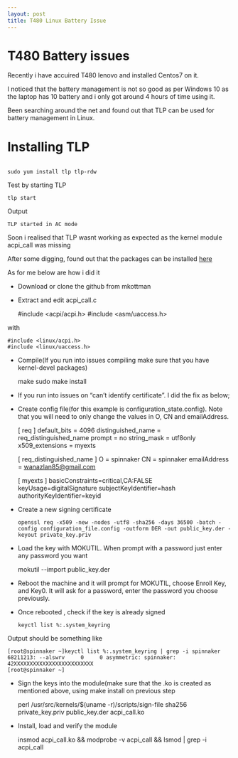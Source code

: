 ```yaml
---
layout: post
title: T480 Linux Battery Issue
---
```


# T480 Battery issues

Recently i have accuired T480 lenovo and installed Centos7 on it.

I noticed that the battery management is not so good as per Windows 10 as the laptop has 10 battery and i only got around 4 hours of time using it.

Been searching around the net and found out that TLP can be used for battery management in Linux.

# Installing TLP


<pre><code>
sudo yum install tlp tlp-rdw
</code></pre>


Test by starting TLP

    tlp start

Output

    TLP started in AC mode


Soon i realised that TLP wasnt working as expected as the kernel module acpi_call was missing

After some digging, found out that the packages can be installed [here](https://github.com/mkottman/acpi_call)

As for me below are how i did it

- Download or clone the github from mkottman
- Extract and edit acpi_call.c


    #include <acpi/acpi.h>
    #include <asm/uaccess.h>


with


    #include <linux/acpi.h>
    #include <linux/uaccess.h>

- Compile(If you run into issues compiling make sure that you have kernel-devel packages)


    make
    sudo make install


- If you run into issues on “can’t identify certificate”. I did the fix as below;

- Create config file(for this example is configuration_state.config). Note that you will need to only change the values in O, CN and emailAddress.


    [ req ]
    default_bits = 4096
    distinguished_name = req_distinguished_name
    prompt = no
    string_mask = utf8only
    x509_extensions = myexts

    [ req_distinguished_name ]
    O = spinnaker
    CN = spinnaker
    emailAddress = wanazlan85@gmail.com

    [ myexts ]
    basicConstraints=critical,CA:FALSE
    keyUsage=digitalSignature
    subjectKeyIdentifier=hash
    authorityKeyIdentifier=keyid


- Create a new signing certificate

      openssl req -x509 -new -nodes -utf8 -sha256 -days 36500 -batch -config configuration_file.config -outform DER -out public_key.der -keyout private_key.priv

-  Load the key with MOKUTIL. When prompt with a password just enter any password you want


    mokutil --import public_key.der

- Reboot the machine and it will prompt for MOKUTIL, choose Enroll Key, and Key0. It will ask for a password, enter the password you choose previously.

- Once rebooted , check if the key is already signed

      keyctl list %:.system_keyring

Output should be something like


    [root@spinnaker ~]keyctl list %:.system_keyring | grep -i spinnaker
    68211213: --alswrv     0     0 asymmetric: spinnaker: 42XXXXXXXXXXXXXXXXXXXXXXXXX
    [root@spinnaker ~]

- Sign the keys into the module(make sure that the .ko is created as mentioned above, using make install on previous step


    perl /usr/src/kernels/$(uname -r)/scripts/sign-file sha256 private_key.priv public_key.der acpi_call.ko

-  Install, load and verify the module


    insmod acpi_call.ko && modprobe -v acpi_call && lsmod | grep -i acpi_call
